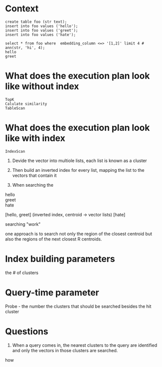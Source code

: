 # Context

```
create table foo (str text);
insert into foo values ('hello');
insert into foo values ('greet');
insert into foo values ('hate');

select * from foo where  embedding_column <=> '[1,2]' limit 4 # ann(str, 'hi', 4);
hello
greet
```

# What does the execution plan look like without index

```
TopK
Calulate similarity
TableScan
```

# What does the execution plan look like with index

```
IndexScan
```



1. Devide the vector into multiole lists, each list is known as a cluster
2. Then build an inverted index for every list, mapping the list to the vectors that contain it


3. When searching the 

hello   
greet   
hate     

[hello, greet] (inverted index, centroid -> vector lists)
[hate]

searching "work"

one approach is to search not only the region of the closest centroid but also the regions of the next closest R centroids.

# Index building parameters

the # of clusters

# Query-time parameter 

Probe - the number the clusters that should be searched besides the hit cluster

# Questions

1. When a query comes in, the nearest clusters to the query are identified and only the vectors in those clusters are searched. 

how